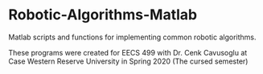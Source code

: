 # Robotic-Algorithms-Matlab
Matlab scripts and functions for implementing common robotic algorithms.

These programs were created for EECS 499 with Dr. Cenk Cavusoglu at Case Western Reserve University in Spring 2020 (The cursed semester)

